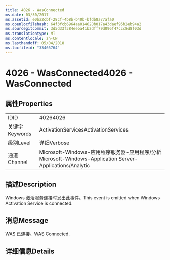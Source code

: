 ```yaml
---
title: 4026 - WasConnected
ms.date: 03/30/2017
ms.assetid: e0ba2cbf-28cf-4b8b-b40b-bfdb8a77afa0
ms.openlocfilehash: 64f3fcb6964aa014628b017a43daef95b2eb94a2
ms.sourcegitcommit: 3d5d33f384eeba41b2dff79d096f47ccc8d8f03d
ms.translationtype: MT
ms.contentlocale: zh-CN
ms.lasthandoff: 05/04/2018
ms.locfileid: "33466764"
---
```

# <a name="4026---wasconnected"></a><span data-ttu-id="abbe5-102">4026 - WasConnected</span><span class="sxs-lookup"><span data-stu-id="abbe5-102">4026 - WasConnected</span></span>
## <a name="properties"></a><span data-ttu-id="abbe5-103">属性</span><span class="sxs-lookup"><span data-stu-id="abbe5-103">Properties</span></span>  
  
|||  
|-|-|  
|<span data-ttu-id="abbe5-104">ID</span><span class="sxs-lookup"><span data-stu-id="abbe5-104">ID</span></span>|<span data-ttu-id="abbe5-105">4026</span><span class="sxs-lookup"><span data-stu-id="abbe5-105">4026</span></span>|  
|<span data-ttu-id="abbe5-106">关键字</span><span class="sxs-lookup"><span data-stu-id="abbe5-106">Keywords</span></span>|<span data-ttu-id="abbe5-107">ActivationServices</span><span class="sxs-lookup"><span data-stu-id="abbe5-107">ActivationServices</span></span>|  
|<span data-ttu-id="abbe5-108">级别</span><span class="sxs-lookup"><span data-stu-id="abbe5-108">Level</span></span>|<span data-ttu-id="abbe5-109">详细</span><span class="sxs-lookup"><span data-stu-id="abbe5-109">Verbose</span></span>|  
|<span data-ttu-id="abbe5-110">通道</span><span class="sxs-lookup"><span data-stu-id="abbe5-110">Channel</span></span>|<span data-ttu-id="abbe5-111">Microsoft-Windows-应用程序服务器-应用程序/分析</span><span class="sxs-lookup"><span data-stu-id="abbe5-111">Microsoft-Windows-Application Server-Applications/Analytic</span></span>|  
  
## <a name="description"></a><span data-ttu-id="abbe5-112">描述</span><span class="sxs-lookup"><span data-stu-id="abbe5-112">Description</span></span>  
 <span data-ttu-id="abbe5-113">Windows 激活服务连接时发出此事件。</span><span class="sxs-lookup"><span data-stu-id="abbe5-113">This event is emitted when Windows Activation Service is connected.</span></span>  
  
## <a name="message"></a><span data-ttu-id="abbe5-114">消息</span><span class="sxs-lookup"><span data-stu-id="abbe5-114">Message</span></span>  
 <span data-ttu-id="abbe5-115">WAS 已连接。</span><span class="sxs-lookup"><span data-stu-id="abbe5-115">WAS Connected.</span></span>  
  
## <a name="details"></a><span data-ttu-id="abbe5-116">详细信息</span><span class="sxs-lookup"><span data-stu-id="abbe5-116">Details</span></span>
